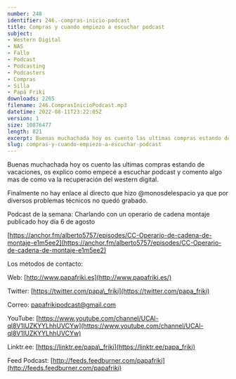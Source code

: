 ```yaml
---
number: 248
identifier: 246.-compras-inicio-podcast
title: Compras y cuando empiezo a escuchar podcast
subject:
- Western Digital
- NAS
- Fallo
- Podcast
- Podcasting
- Podcasters
- Compras
- Silla
- Papá Friki
downloads: 2265
filename: 246.ComprasInicioPodcast.mp3
datetime: 2022-08-11T23:22:05Z
version: 1
size: 10876477
length: 821
excerpt: Buenas muchachada hoy os cuento las ultimas compras estando de vacaciones, os cuento como empecé a escuchar podcast y os cuento algo mas del western digital
slug: compras-y-cuando-empiezo-a-escuchar-podcast
---
```

Buenas muchachada hoy os cuento las ultimas compras estando de vacaciones, os explico como empecé a escuchar podcast y comento algo mas de como va la recuperación del western digital.

Finalmente no hay enlace al directo que hizo @monosdelespacio ya que por diversos problemas técnicos no quedó grabado.

Podcast de la semana: Charlando con un operario de cadena montaje publicado hoy día 6 de agosto

[https://anchor.fm/alberto5757/episodes/CC-Operario-de-cadena-de-montaje-e1m5ee2](https://anchor.fm/alberto5757/episodes/CC-Operario-de-cadena-de-montaje-e1m5ee2)

Los métodos de contacto:

Web: [http://www.papafriki.es](http://www.papafriki.es/)

Twitter: [https://twitter.com/papa\_friki](https://twitter.com/papa_friki)

Correo: [papafrikipodcast@gmail.com](https://archive.org/details/papafrikipodast@gmail.com)

YouTube: [https://www.youtube.com/channel/UCAl-ql8V1IUZKYYLhhUVCYw](https://www.youtube.com/channel/UCAl-ql8V1IUZKYYLhhUVCYw)

Linktr.ee: [https://linktr.ee/papa\_friki](https://linktr.ee/papa_friki)

Feed Podcast: [http://feeds.feedburner.com/papafriki](http://feeds.feedburner.com/papafriki)